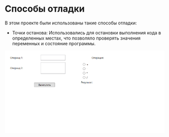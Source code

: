 # Способы отладки
В этом проекте были использованы такие способы отладки:
- Точки останова: Использовались для остановки выполнения кода в определенных местах, что позволяло проверять значения переменных и состояние программы.


![Скриншот приложения](screenshot.jpg)
